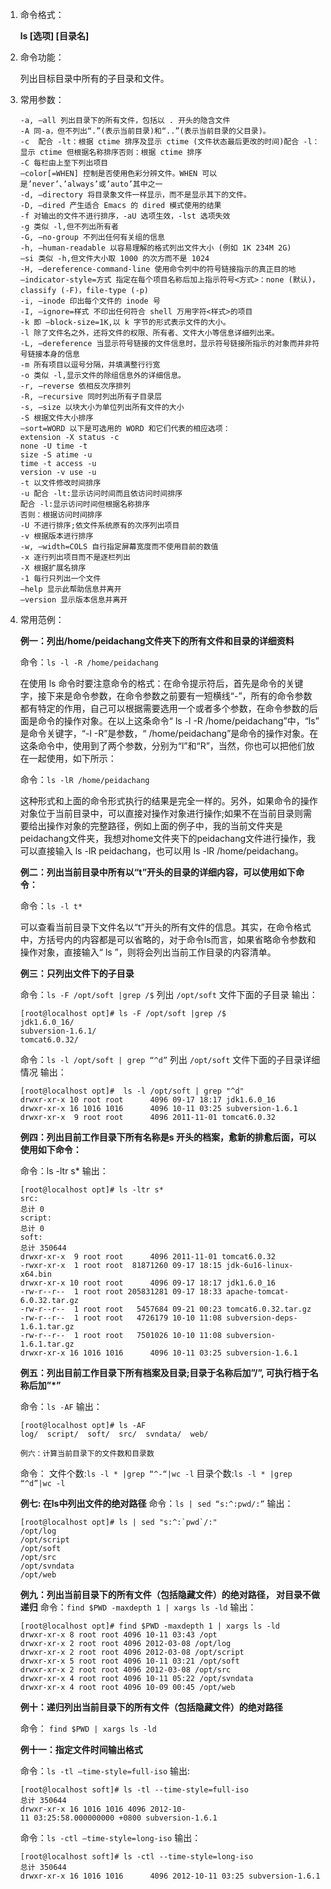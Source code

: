 1. 命令格式：

    **ls [选项] [目录名]**

2. 命令功能：

    列出目标目录中所有的子目录和文件。

3. 常用参数：
    ```
    -a, –all 列出目录下的所有文件，包括以 . 开头的隐含文件
    -A 同-a，但不列出“.”(表示当前目录)和“..”(表示当前目录的父目录)。
    -c  配合 -lt：根据 ctime 排序及显示 ctime (文件状态最后更改的时间)配合 -l：显示 ctime 但根据名称排序否则：根据 ctime 排序
    -C 每栏由上至下列出项目
    –color[=WHEN] 控制是否使用色彩分辨文件。WHEN 可以是’never’、’always’或’auto’其中之一
    -d, –directory 将目录象文件一样显示，而不是显示其下的文件。
    -D, –dired 产生适合 Emacs 的 dired 模式使用的结果
    -f 对输出的文件不进行排序，-aU 选项生效，-lst 选项失效
    -g 类似 -l,但不列出所有者
    -G, –no-group 不列出任何有关组的信息
    -h, –human-readable 以容易理解的格式列出文件大小 (例如 1K 234M 2G)
    –si 类似 -h,但文件大小取 1000 的次方而不是 1024
    -H, –dereference-command-line 使用命令列中的符号链接指示的真正目的地
    –indicator-style=方式 指定在每个项目名称后加上指示符号<方式>：none (默认)，classify (-F)，file-type (-p)
    -i, –inode 印出每个文件的 inode 号
    -I, –ignore=样式 不印出任何符合 shell 万用字符<样式>的项目
    -k 即 –block-size=1K,以 k 字节的形式表示文件的大小。
    -l 除了文件名之外，还将文件的权限、所有者、文件大小等信息详细列出来。
    -L, –dereference 当显示符号链接的文件信息时，显示符号链接所指示的对象而并非符号链接本身的信息
    -m 所有项目以逗号分隔，并填满整行行宽
    -o 类似 -l,显示文件的除组信息外的详细信息。
    -r, –reverse 依相反次序排列
    -R, –recursive 同时列出所有子目录层
    -s, –size 以块大小为单位列出所有文件的大小
    -S 根据文件大小排序
    –sort=WORD 以下是可选用的 WORD 和它们代表的相应选项：
    extension -X status -c
    none -U time -t
    size -S atime -u
    time -t access -u
    version -v use -u
    -t 以文件修改时间排序
    -u 配合 -lt:显示访问时间而且依访问时间排序
    配合 -l:显示访问时间但根据名称排序
    否则：根据访问时间排序
    -U 不进行排序;依文件系统原有的次序列出项目
    -v 根据版本进行排序
    -w, –width=COLS 自行指定屏幕宽度而不使用目前的数值
    -x 逐行列出项目而不是逐栏列出
    -X 根据扩展名排序
    -1 每行只列出一个文件
    –help 显示此帮助信息并离开
    –version 显示版本信息并离开
    ```

4. 常用范例：

    **例一：列出/home/peidachang文件夹下的所有文件和目录的详细资料**

    命令：`ls -l -R /home/peidachang`

    在使用 ls 命令时要注意命令的格式：在命令提示符后，首先是命令的关键字，接下来是命令参数，在命令参数之前要有一短横线“-”，所有的命令参数都有特定的作用，自己可以根据需要选用一个或者多个参数，在命令参数的后面是命令的操作对象。在以上这条命令“ ls -l -R /home/peidachang”中，“ls” 是命令关键字，“-l -R”是参数，“ /home/peidachang”是命令的操作对象。在这条命令中，使用到了两个参数，分别为“l”和“R”，当然，你也可以把他们放在一起使用，如下所示：

    命令：`ls -lR /home/peidachang`

    这种形式和上面的命令形式执行的结果是完全一样的。另外，如果命令的操作对象位于当前目录中，可以直接对操作对象进行操作;如果不在当前目录则需要给出操作对象的完整路径，例如上面的例子中，我的当前文件夹是peidachang文件夹，我想对home文件夹下的peidachang文件进行操作，我可以直接输入 ls -lR peidachang，也可以用 ls -lR /home/peidachang。

    **例二：列出当前目录中所有以“t”开头的目录的详细内容，可以使用如下命令：**

    命令：`ls -l t*`

    可以查看当前目录下文件名以“t”开头的所有文件的信息。其实，在命令格式中，方括号内的内容都是可以省略的，对于命令ls而言，如果省略命令参数和操作对象，直接输入“ ls ”，则将会列出当前工作目录的内容清单。

    **例三：只列出文件下的子目录**

    命令：`ls -F /opt/soft |grep /$`
    列出 `/opt/soft` 文件下面的子目录
    输出：
    ```
    [root@localhost opt]# ls -F /opt/soft |grep /$
    jdk1.6.0_16/
    subversion-1.6.1/
    tomcat6.0.32/
    ```

    命令：`ls -l /opt/soft | grep “^d”`
    列出 `/opt/soft` 文件下面的子目录详细情况
    输出：
    ```
    [root@localhost opt]#  ls -l /opt/soft | grep "^d"
    drwxr-xr-x 10 root root      4096 09-17 18:17 jdk1.6.0_16
    drwxr-xr-x 16 1016 1016      4096 10-11 03:25 subversion-1.6.1
    drwxr-xr-x  9 root root      4096 2011-11-01 tomcat6.0.32
    ```
    **例四：列出目前工作目录下所有名称是s 开头的档案，愈新的排愈后面，可以使用如下命令：**

    命令：ls -ltr s*
    输出：

    ```
    [root@localhost opt]# ls -ltr s*
    src:
    总计 0
    script:
    总计 0
    soft:
    总计 350644
    drwxr-xr-x  9 root root      4096 2011-11-01 tomcat6.0.32
    -rwxr-xr-x  1 root root  81871260 09-17 18:15 jdk-6u16-linux-x64.bin
    drwxr-xr-x 10 root root      4096 09-17 18:17 jdk1.6.0_16
    -rw-r--r--  1 root root 205831281 09-17 18:33 apache-tomcat-6.0.32.tar.gz
    -rw-r--r--  1 root root   5457684 09-21 00:23 tomcat6.0.32.tar.gz
    -rw-r--r--  1 root root   4726179 10-10 11:08 subversion-deps-1.6.1.tar.gz
    -rw-r--r--  1 root root   7501026 10-10 11:08 subversion-1.6.1.tar.gz
    drwxr-xr-x 16 1016 1016      4096 10-11 03:25 subversion-1.6.1
    ```

    **例五：列出目前工作目录下所有档案及目录;目录于名称后加”/”, 可执行档于名称后加”*”**

    命令：`ls -AF`
    输出：
    ```
    [root@localhost opt]# ls -AF
    log/  script/  soft/  src/  svndata/  web/
    ```

    `例六：计算当前目录下的文件数和目录数`

    命令：
    文件个数:`ls -l * |grep “^-“|wc -l`
    目录个数:`ls -l * |grep “^d”|wc -l`

    **例七: 在ls中列出文件的绝对路径**
    命令：`ls | sed “s:^:pwd/:”`
    输出：
    ```
    [root@localhost opt]# ls | sed "s:^:`pwd`/:"
    /opt/log
    /opt/script
    /opt/soft
    /opt/src
    /opt/svndata
    /opt/web
    ```
    **例九：列出当前目录下的所有文件（包括隐藏文件）的绝对路径， 对目录不做递归**
    命令：`find $PWD -maxdepth 1 | xargs ls -ld`
    输出：
    ```
    [root@localhost opt]# find $PWD -maxdepth 1 | xargs ls -ld
    drwxr-xr-x 8 root root 4096 10-11 03:43 /opt
    drwxr-xr-x 2 root root 4096 2012-03-08 /opt/log
    drwxr-xr-x 2 root root 4096 2012-03-08 /opt/script
    drwxr-xr-x 5 root root 4096 10-11 03:21 /opt/soft
    drwxr-xr-x 2 root root 4096 2012-03-08 /opt/src
    drwxr-xr-x 4 root root 4096 10-11 05:22 /opt/svndata
    drwxr-xr-x 4 root root 4096 10-09 00:45 /opt/web
    ```
    **例十：递归列出当前目录下的所有文件（包括隐藏文件）的绝对路径**

    命令： `find $PWD | xargs ls -ld`

    **例十一：指定文件时间输出格式**

    命令：`ls -tl –time-style=full-iso`
    输出:
    ```
    [root@localhost soft]# ls -tl --time-style=full-iso
    总计 350644
    drwxr-xr-x 16 1016 1016 4096 2012-10-11 03:25:58.000000000 +0800 subversion-1.6.1
    ```
    命令：`ls -ctl –time-style=long-iso`
    输出：
    ```
    [root@localhost soft]# ls -ctl --time-style=long-iso
    总计 350644
    drwxr-xr-x 16 1016 1016      4096 2012-10-11 03:25 subversion-1.6.1
    ```
